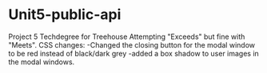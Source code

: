 # Unit5-public-api
 Project 5 Techdegree for Treehouse
Attempting "Exceeds" but fine with "Meets".
CSS changes:
 -Changed the closing button for the modal window to be red instead of black/dark grey
 -added a box shadow to user images in the modal windows.
